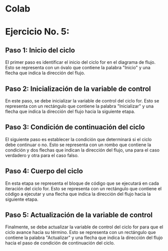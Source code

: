 # Colab
# Ejercicio No. 5: 
## Paso 1: Inicio del ciclo
El primer paso es identificar el inicio del ciclo for en el diagrama de flujo. Esto se representa con un óvalo que contiene la palabra "Inicio" y una flecha que indica la dirección del flujo.

## Paso 2: Inicialización de la variable de control
En este paso, se debe inicializar la variable de control del ciclo for. Esto se representa con un rectángulo que contiene la palabra "Inicializar" y una flecha que indica la dirección del flujo hacia la siguiente etapa.

## Paso 3: Condición de continuación del ciclo
El siguiente paso es establecer la condición que determinará si el ciclo debe continuar o no. Esto se representa con un rombo que contiene la condición y dos flechas que indican la dirección del flujo, una para el caso verdadero y otra para el caso falso.

## Paso 4: Cuerpo del ciclo
En esta etapa se representa el bloque de código que se ejecutará en cada iteración del ciclo for. Esto se representa con un rectángulo que contiene el código a ejecutar y una flecha que indica la dirección del flujo hacia la siguiente etapa.

## Paso 5: Actualización de la variable de control

Finalmente, se debe actualizar la variable de control del ciclo for para que el ciclo avance hacia su término. Esto se representa con un rectángulo que contiene la palabra "Actualizar" y una flecha que indica la dirección del flujo hacia el paso de condición de continuación del ciclo.
